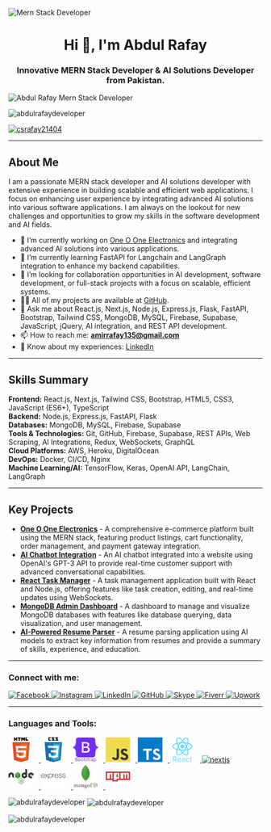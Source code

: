 ![Mern Stack Developer](https://github.com/user-attachments/assets/9e028a36-989c-47bf-8cb2-ffa32ab46ca7)

<h1 align="center">Hi 👋, I'm Abdul Rafay</h1>
<h3 align="center">Innovative MERN Stack Developer & AI Solutions Developer from Pakistan.</h3>

![Abdul Rafay Mern Stack Developer](https://github.com/user-attachments/assets/02875dbf-0bd4-4b6a-b9a6-c15020aa6b98)

<p align="left"> <img src="https://komarev.com/ghpvc/?username=abdulrafaydeveloper&label=Profile%20views&color=0e75b6&style=flat" alt="abdulrafaydeveloper" /> </p>

<p align="left"> <a href="https://twitter.com/csrafay21404" target="blank"><img src="https://img.shields.io/twitter/follow/csrafay21404?logo=twitter&style=for-the-badge" alt="csrafay21404" /></a> </p>

---

<h2 align="left">About Me</h2>
<p align="left">
  I am a passionate MERN stack developer and AI solutions developer with extensive experience in building scalable and efficient web applications. I focus on enhancing user experience by integrating advanced AI solutions into various software applications. I am always on the lookout for new challenges and opportunities to grow my skills in the software development and AI fields.
</p>

- 🔭 I’m currently working on [One O One Electronics](https://101electronics.pk/) and integrating advanced AI solutions into various applications.
- 🌱 I’m currently learning FastAPI for Langchain and LangGraph integration to enhance my backend capabilities.
- 🤝 I’m looking for collaboration opportunities in AI development, software development, or full-stack projects with a focus on scalable, efficient systems.
- 👨‍💻 All of my projects are available at [GitHub](https://github.com/AbdulRafayDeveloper).
- 💬 Ask me about React.js, Next.js, Node.js, Express.js, Flask, FastAPI, Bootstrap, Tailwind CSS, MongoDB, MySQL, Firebase, Supabase, JavaScript, jQuery, AI integration, and REST API development.
- 📫 How to reach me: **amirrafay135@gmail.com**
- 📄 Know about my experiences: [LinkedIn](https://www.linkedin.com/in/abdulrafay-ar/)

---

<h2 align="left">Skills Summary</h2>
<p align="left">
  <strong>Frontend:</strong> React.js, Next.js, Tailwind CSS, Bootstrap, HTML5, CSS3, JavaScript (ES6+), TypeScript<br>
  <strong>Backend:</strong> Node.js, Express.js, FastAPI, Flask<br>
  <strong>Databases:</strong> MongoDB, MySQL, Firebase, Supabase<br>
  <strong>Tools & Technologies:</strong> Git, GitHub, Firebase, Supabase, REST APIs, Web Scraping, AI Integrations, Redux, WebSockets, GraphQL<br>
  <strong>Cloud Platforms:</strong> AWS, Heroku, DigitalOcean<br>
  <strong>DevOps:</strong> Docker, CI/CD, Nginx<br>
  <strong>Machine Learning/AI:</strong> TensorFlow, Keras, OpenAI API, LangChain, LangGraph<br>
</p>

---

<h2 align="left">Key Projects</h2>
<ul>
  <li>
    <strong><a href="https://github.com/AbdulRafayDeveloper/101electronics">One O One Electronics</a></strong> - A comprehensive e-commerce platform built using the MERN stack, featuring product listings, cart functionality, order management, and payment gateway integration.
  </li>
  <li>
    <strong><a href="https://github.com/AbdulRafayDeveloper/AI-Chatbot">AI Chatbot Integration</a></strong> - An AI chatbot integrated into a website using OpenAI's GPT-3 API to provide real-time customer support with advanced conversational capabilities.
  </li>
  <li>
    <strong><a href="https://github.com/AbdulRafayDeveloper/React-Task-Manager">React Task Manager</a></strong> - A task management application built with React and Node.js, offering features like task creation, editing, and real-time updates using WebSockets.
  </li>
  <li>
    <strong><a href="https://github.com/AbdulRafayDeveloper/MongoDB-Admin-Dashboard">MongoDB Admin Dashboard</a></strong> - A dashboard to manage and visualize MongoDB databases with features like database querying, data visualization, and user management.
  </li>
  <li>
    <strong><a href="https://github.com/AbdulRafayDeveloper/AI-Powered-Resume-Parser">AI-Powered Resume Parser</a></strong> - A resume parsing application using AI models to extract key information from resumes and provide a summary of skills, experience, and education.
  </li>
</ul>

---

<h3 align="left">Connect with me:</h3>
<p align="left">
  <a href="https://www.facebook.com/profile.php?id=100011401648802" target="blank">
    <img src="https://img.shields.io/badge/Facebook-3b5998?style=for-the-badge&logo=facebook" alt="Facebook" height="30" width="100" />
  </a>
  <a href="https://www.instagram.com/abdul_rafay_aj/" target="blank">
    <img src="https://img.shields.io/badge/Instagram-E4405F?style=for-the-badge&logo=instagram" alt="Instagram" height="30" width="100" />
  </a>
  <a href="https://www.linkedin.com/in/abdulrafay-ar/" target="blank">
    <img src="https://img.shields.io/badge/LinkedIn-0077b5?style=for-the-badge&logo=linkedin" alt="LinkedIn" height="30" width="100" />
  </a>
  <a href="https://github.com/AbdulRafayDeveloper" target="blank">
    <img src="https://img.shields.io/badge/GitHub-333333?style=for-the-badge&logo=github" alt="GitHub" height="30" width="100" />
  </a>
  <a href="skype:live:.cid.1234567890abcdef?chat" target="blank">
    <img src="https://img.shields.io/badge/Skype-00aff0?style=for-the-badge&logo=skype" alt="Skype" height="30" width="100" />
  </a>
  <a href="https://www.fiverr.com/abdulrafay1197?up_rollout=true" target="blank">
    <img src="https://img.shields.io/badge/Fiverr-0084ff?style=for-the-badge&logo=fiverr" alt="Fiverr" height="30" width="100" />
  </a>
  <a href="https://www.upwork.com/freelancers/~01e4165f29ff9822be" target="blank">
    <img src="https://img.shields.io/badge/Upwork-6fbc2e?style=for-the-badge&logo=upwork" alt="Upwork" height="30" width="100" />
  </a>
</p>

---

<h3 align="left">Languages and Tools:</h3>
<p align="left">
  <a href="https://www.w3.org/html/" target="_blank" rel="noreferrer">
    <img src="https://raw.githubusercontent.com/devicons/devicon/master/icons/html5/html5-original-wordmark.svg" alt="html5" width="50" height="50" style="margin-right: 10px;"/>
  </a>
  <a href="https://www.w3schools.com/css/" target="_blank" rel="noreferrer">
    <img src="https://raw.githubusercontent.com/devicons/devicon/master/icons/css3/css3-original-wordmark.svg" alt="css3" width="50" height="50" style="margin-right: 10px;"/>
  </a>
  <a href="https://getbootstrap.com" target="_blank" rel="noreferrer">
    <img src="https://raw.githubusercontent.com/devicons/devicon/master/icons/bootstrap/bootstrap-plain-wordmark.svg" alt="bootstrap" width="50" height="50" style="margin-right: 10px;"/>
  </a>
  <a href="https://developer.mozilla.org/en-US/docs/Web/JavaScript" target="_blank" rel="noreferrer">
    <img src="https://raw.githubusercontent.com/devicons/devicon/master/icons/javascript/javascript-original.svg" alt="javascript" width="50" height="50" style="margin-right: 10px;"/>
  </a>
  <a href="https://www.typescriptlang.org/" target="_blank" rel="noreferrer">
    <img src="https://raw.githubusercontent.com/devicons/devicon/master/icons/typescript/typescript-original.svg" alt="typescript" width="50" height="50" style="margin-right: 10px;"/>
  </a>
  <a href="https://reactjs.org/" target="_blank" rel="noreferrer">
    <img src="https://raw.githubusercontent.com/devicons/devicon/master/icons/react/react-original-wordmark.svg" alt="react" width="50" height="50" style="margin-right: 10px;"/>
  </a>
  <a href="https://nextjs.org/" target="_blank" rel="noreferrer">
    <img src="https://cdn.worldvectorlogo.com/logos/nextjs-2.svg" alt="nextjs" width="50" height="50" style="margin-right: 10px;"/>
  </a>
  <a href="https://nodejs.org" target="_blank" rel="noreferrer">
    <img src="https://raw.githubusercontent.com/devicons/devicon/master/icons/nodejs/nodejs-original-wordmark.svg" alt="nodejs" width="50" height="50" style="margin-right: 10px;"/>
  </a>
  <a href="https://expressjs.com/" target="_blank" rel="noreferrer">
    <img src="https://raw.githubusercontent.com/devicons/devicon/master/icons/express/express-original-wordmark.svg" alt="express" width="50" height="50" style="margin-right: 10px;"/>
  </a>
  <a href="https://www.mongodb.com/" target="_blank" rel="noreferrer">
    <img src="https://raw.githubusercontent.com/devicons/devicon/master/icons/mongodb/mongodb-original-wordmark.svg" alt="mongodb" width="50" height="50" style="margin-right: 10px;"/>
  </a>
  <a href="https://www.npmjs.com/" target="_blank" rel="noreferrer">
    <img src="https://raw.githubusercontent.com/devicons/devicon/master/icons/npm/npm-original-wordmark.svg" alt="npm" width="50" height="50" style="margin-right: 10px;"/>
  </a>
</p>

<p><img align="left" src="https://github-readme-stats.vercel.app/api/top-langs?username=abdulrafaydeveloper&show_icons=true&locale=en&layout=compact" alt="abdulrafaydeveloper" /></p>

<p>&nbsp;<img align="center" src="https://github-readme-stats.vercel.app/api?username=abdulrafaydeveloper&show_icons=true&locale=en" alt="abdulrafaydeveloper" /></p>

<p><img align="center" src="https://github-readme-streak-stats.herokuapp.com/?user=abdulrafaydeveloper&" alt="abdulrafaydeveloper" /></p>

